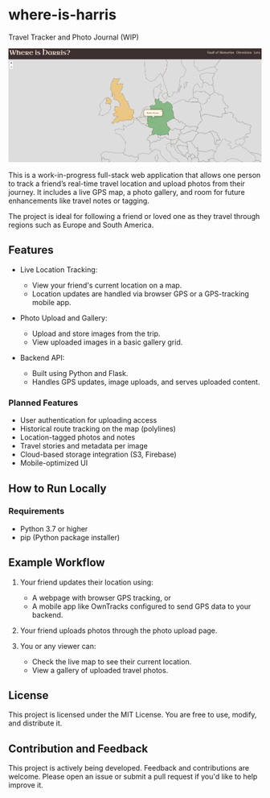 # where-is-harris

Travel Tracker and Photo Journal (WIP)

![screenshot of initial page](screenshot-main.png)

This is a work-in-progress full-stack web application that allows one person to track a friend’s real-time travel location and upload photos from their journey. It includes a live GPS map, a photo gallery, and room for future enhancements like travel notes or tagging.

The project is ideal for following a friend or loved one as they travel through regions such as Europe and South America.

## Features

- Live Location Tracking:
  - View your friend's current location on a map.
  - Location updates are handled via browser GPS or a GPS-tracking mobile app.

- Photo Upload and Gallery:
  - Upload and store images from the trip.
  - View uploaded images in a basic gallery grid.

- Backend API:
  - Built using Python and Flask.
  - Handles GPS updates, image uploads, and serves uploaded content.

### Planned Features

- User authentication for uploading access
- Historical route tracking on the map (polylines)
- Location-tagged photos and notes
- Travel stories and metadata per image
- Cloud-based storage integration (S3, Firebase)
- Mobile-optimized UI

## How to Run Locally

### Requirements

- Python 3.7 or higher
- pip (Python package installer)


## Example Workflow

1. Your friend updates their location using:
   - A webpage with browser GPS tracking, or
   - A mobile app like OwnTracks configured to send GPS data to your backend.

2. Your friend uploads photos through the photo upload page.

3. You or any viewer can:
   - Check the live map to see their current location.
   - View a gallery of uploaded travel photos.

## License

This project is licensed under the MIT License. You are free to use, modify, and distribute it.

## Contribution and Feedback

This project is actively being developed. Feedback and contributions are welcome. Please open an issue or submit a pull request if you'd like to help improve it.

